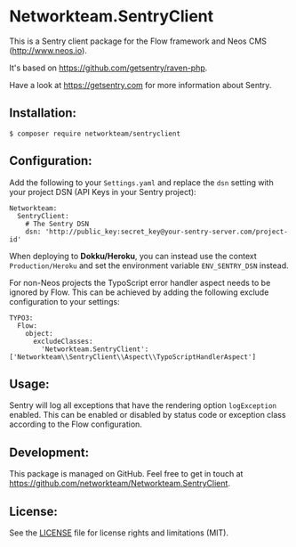 Networkteam.SentryClient
========================

This is a Sentry client package for the Flow framework and Neos CMS (http://www.neos.io).

It's based on https://github.com/getsentry/raven-php.

Have a look at https://getsentry.com for more information about Sentry.

Installation:
-------------

    $ composer require networkteam/sentryclient

Configuration:
--------------

Add the following to your `Settings.yaml` and replace the `dsn` setting with your project DSN (API Keys in your Sentry project):

    Networkteam:
      SentryClient:
        # The Sentry DSN
        dsn: 'http://public_key:secret_key@your-sentry-server.com/project-id'

When deploying to **Dokku/Heroku**, you can instead use the context `Production/Heroku` and set the environment variable
`ENV_SENTRY_DSN` instead.

For non-Neos projects the TypoScript error handler aspect needs to be ignored by Flow. This can be achieved by
adding the following exclude configuration to your settings:

    TYPO3:
      Flow:
        object:
          excludeClasses:
            'Networkteam.SentryClient': ['Networkteam\\SentryClient\\Aspect\\TypoScriptHandlerAspect']

Usage:
------

Sentry will log all exceptions that have the rendering option `logException` enabled. This can be enabled or disabled
by status code or exception class according to the Flow configuration.

Development:
------------

This package is managed on GitHub. Feel free to get in touch at https://github.com/networkteam/Networkteam.SentryClient.

License:
--------

See the [LICENSE](LICENSE.md) file for license rights and limitations (MIT).
